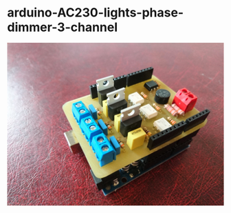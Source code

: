 # arduino-AC230-lights-phase-dimmer-3-channel

![arduino-AC230-lights-phase-dimmer-3-channel](arduino-AC230-lights-phase-dimmer-3-channel.jpg)
